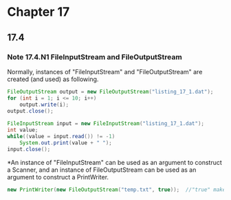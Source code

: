 # Chapter 17
## 17.4
### Note 17.4.N1 FileInputStream and FileOutputStream
Normally, instances of "FileInputStream" and "FileOutputStream" are created (and used) as following.  
```java
FileOutputStream output = new FileOutputStream("listing_17_1.dat");
for (int i = 1; i <= 10; i++)
	output.write(i);
output.close();
		
FileInputStream input = new FileInputStream("listing_17_1.dat");
int value;
while((value = input.read()) != -1)
	System.out.print(value + " ");
input.close();
```
  
\*An instance of "FileInputStream" can be used as an argument to construct a Scanner, and an instance of FileOutputStream can be used as an argument to construct a PrintWriter.
```java
new PrintWriter(new FileOutputStream("temp.txt", true));  //"true" make output appended to the original text
```
